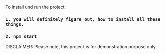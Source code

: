 To install und run the project:

 ### `1. you will definitely figure out, how to install all these things.`
 ### `2. npm start`

DISCLAIMER: Please note, this project is for demonstration purpose only.